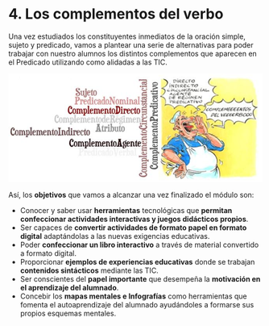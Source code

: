 # 4. Los complementos del verbo

Una vez estudiados los constituyentes inmediatos de la oración simple, sujeto y predicado, vamos a plantear una serie de alternativas para poder trabajar con nuestro alumnos los distintos complementos que aparecen en el Predicado utilizando como alidadas a las TIC.

![a.jpg](/images/image146.jpg)

Así, los **objetivos** que vamos a alcanzar una vez finalizado el módulo son:
* Conocer y saber usar **herramientas** tecnológicas que **permitan confeccionar actividades interactivas y juegos didácticos propios**.
* Ser capaces de **convertir actividades de formato papel en formato digital** adaptándolas a las nuevas exigencias educativas.
* Poder **confeccionar un libro interactivo** a través de material convertido a formato digital.
* Proporcionar **ejemplos de experiencias educativas** donde se trabajan **contenidos sintácticos** mediante las TIC.
* Ser conscientes del **papel importante** que desempeña la **motivación en el aprendizaje del alumnado**.
* Concebir los **mapas mentales e Infografías** como herramientas que fomenta el autoaprendizaje del alumnado ayudándoles a formarse sus propios esquemas mentales.
